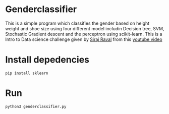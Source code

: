 # Genderclassifier
This is a simple program which classifies the gender based on height weight and shoe size using four different model includin Decision tree, SVM, Stochastic Gradient descent and the perceptron using scikit-learn.
This is a Intro to Data science challenge given by [Siraj Raval](https://github.com/llSourcell) from this [youtube video](https://www.youtube.com/watch?v=T5pRlIbr6gg&t=302s)

# Install depedencies
```
pip install sklearn
```

# Run
```
python3 genderclassifier.py
```
